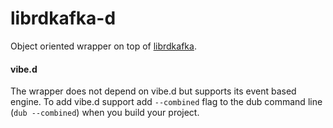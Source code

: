 # librdkafka-d

Object oriented wrapper on top of [librdkafka](https://github.com/edenhill/librdkafka).

#### vibe.d
The wrapper does not depend on vibe.d but supports its event based engine.
To add vibe.d support add `--combined` flag to the dub command line (`dub --combined`) when you build your project.
